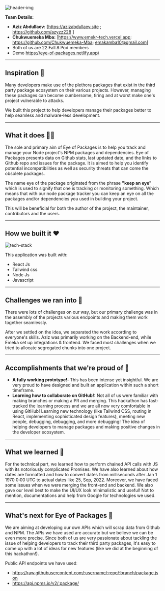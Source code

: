 ![header-img](https://res.cloudinary.com/dz37h4oq1/image/upload/v1664143979/all/Group_8730_me0hk0.png)

**Team Details:** 

- **Aziz Abdullaev:** [https://azizabdullaev.site ; https://github.com/azyzz228 ]
- **Chukwuemeka Mba:** [https://www.emekr-tech.vercel.app; https://github.com/Chukwuemeka-Mba; emakamba10@gmail.com]
- Both of us are 22.Fall.8 Pod members
- Demo https://eye-of-packages.netlify.app/
---

## Inspiration 🐧
Many developers make use of the plethora packages that exist in the third party package ecosystem on their various projects. However, managing these packages can become cumbersome, tiring and at worst make one's project vulnerable to attacks.

We built this project to help developers manage their packages better to help seamless and malware-less development.



---
## What it does 🥷🏾

The sole and primary aim of Eye of Packages is to help you track and manage your Node project's NPM packages and dependencies. Eye of Packages presents data on Github stats, last updated date, and the links to Github repo and issues for the package. It is aimed to help you identify potential incompatibilities as well as security threats that can come the obsolete packages. 

The name eye of the package originated from the phrase **"keep an eye"** which is used to signify that one is tracking or monitoring something. Which means that with our node package tracker you can keep an eye on all the packages and/or dependencies you used in building your project. 

This will be beneficial for both the author of the project, the maintainer, contributors and the users.


---
## How we built it ❤️
![tech-stack](https://res.cloudinary.com/dz37h4oq1/image/upload/v1664143982/all/tech_stack_xcts4u.png)

This application was built with:
- React Js
- Tailwind css
- Node Js
- Javascript

---

## Challenges we ran into 🐞

There were lots of challenges on our way, but our primary challenge was in the assembly of the projects various endpoints and making them work together seamlessly. 

After we settled on the idea, we separated the work according to everyone's skills. Aziz was primarily working on the Backend-end, while Emeka set up integrations & frontend. We faced most challenges when we tried to allocate segregated chunks into one project. 

---

## Accomplishments that we're proud of 🙌
- **A fully working prototype!:** This has been intense yet insightful. We are very proud to have designed and built an application within such a short timeframe.
- **Learning how to collaborate on GitHub!:** Not all of us were familiar with making branches or making a PR and merging. This hackathon has fast-tracked the learning process and we are all now very comfortable in using GitHub!
Learning new technology (like Tailwind CSS, routing in React, implementing sophisticated design features), meeting new people, debugging, debugging, and more debugging!
The idea of helping developers to manage packages and making positive changes in the developer ecosystem.

---

## What we learned 🤔
For the technical part, we learned how to perform chained API calls with JS with its notoriously complicated Promises. We have also learned about how dates are formatted and how to convert dates from milliseconds after Jan 1 1970 0:00 UTC to actual dates like 25, Sep, 2022. Moreover, we have faced some issues when we were merging the front-end and backend. We also gave our level best to make the UI/UX look minimalistic and useful! Not to mention, documentations and help from Google for technologies we used.


---

## What's next for Eye of Packages 🥁

We are aiming at developing our own APIs which will scrap data from Github and NPM. The APIs we have used are accurate but we believe we can be even more precise. Since both of us are very passionate about tackling the issue of helping developers to track their third party packages, it's easy to come up with a lot of ideas for new features (like we did at the beginning of this hackathon!).

Public API endpoints we have used:
* https://raw.githubusercontent.com/:username/:repo/:branch/package.json
* https://api.npms.io/v2/:package/
